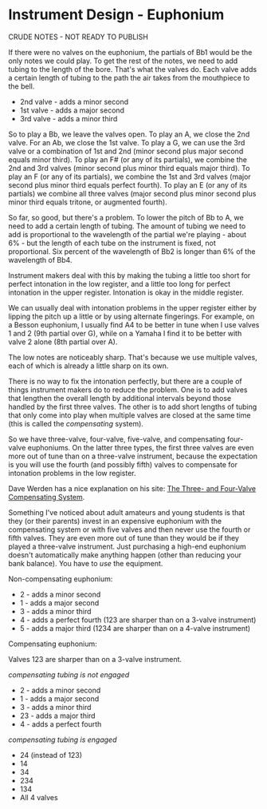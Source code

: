 # Instrument Design - Euphonium 

CRUDE NOTES - NOT READY TO PUBLISH

If there were no valves on the euphonium, the partials of Bb1 would be the only notes we could play. To get the rest of the notes, we need to add tubing to the length of the bore. That's what the valves do. Each valve adds a certain length of tubing to the path the air takes from the mouthpiece to the bell. 

- 2nd valve - adds a minor second 
- 1st valve - adds a major second 
- 3rd valve - adds a minor third 

So to play a Bb, we leave the valves open. To play an A, we close the 2nd valve. For an Ab, we close the 1st valve. To play a G, we can use the 3rd valve or a combination of 1st and 2nd (minor second plus major second equals minor third). To play an F# (or any of its partials), we combine the 2nd and 3rd valves (minor second plus minor third equals major third). To play an F (or any of its partials), we combine the 1st and 3rd valves (major second plus minor third equals perfect fourth). To play an E (or any of its partials) we combine all three valves (major second plus minor second plus minor third equals tritone, or augmented fourth).

So far, so good, but there's a problem. To lower the pitch of Bb to A, we need to add a certain length of tubing. The amount of tubing we need to add is proportional to the wavelength of the partial we're playing - about 6% - but the length of each tube on the instrument is fixed, not proportional. Six percent of the wavelength of Bb2 is longer than 6% of the wavelength of Bb4.

Instrument makers deal with this by making the tubing a little too short for perfect intonation in the low register, and a little too long for perfect intonation in the upper register. Intonation is okay in the middle register. 

We can usually deal with intonation problems in the upper register either by lipping the pitch up a little or by using alternate fingerings. For example, on a Besson euphonium, I usually find A4 to be better in tune when I use valves 1 and 2 (9th partial over G), while on a Yamaha I find it to be better with valve 2 alone (8th partial over A).

The low notes are noticeably sharp. That's because we use multiple valves, each of which is already a little sharp on its own. 

There is no way to fix the intonation perfectly, but there are a couple of things instrument makers do to reduce the problem. One is to add valves that lengthen the overall length by additional intervals beyond those handled by the first three valves. The other is to add short lengths of tubing that only come into play when multiple valves are closed at the same time (this is called the _compensating_ system). 

So we have three-valve, four-valve, five-valve, and compensating four-valve euphoniums. On the latter three types, the first three valves are even more out of tune than on a three-valve instrument, because the expectation is you will use the fourth (and possibly fifth) valves to compensate for intonation problems in the low register. 

Dave Werden has a nice explanation on his site: [The Three- and Four-Valve Compensating System](https://www.dwerden.com/eu-articles-comp.cfm).

Something I've noticed about adult amateurs and young students is that they (or their parents) invest in an expensive euphonium with the compensating system or with five valves and then never use the fourth or fifth valves. They are even more out of tune than they would be if they played a three-valve instrument. Just purchasing a high-end euphonium doesn't automatically make anything happen (other than reducing your bank balance). You have to _use_ the equipment.

Non-compensating euphonium:
- 2 - adds a minor second 
- 1 - adds a major second 
- 3 - adds a minor third 
- 4 - adds a perfect fourth (123 are sharper than on a 3-valve instrument)
- 5 - adds a major third (1234 are sharper than on a 4-valve instrument)

Compensating euphonium:

Valves 123 are sharper than on a 3-valve instrument.

_compensating tubing is not engaged_
- 2 - adds a minor second 
- 1 - adds a major second 
- 3 - adds a minor third 
- 23 - adds a major third 
- 4 - adds a perfect fourth 

_compensating tubing is engaged_
- 24 (instead of 123)
- 14
- 34  
- 234
- 134 
- All 4 valves 
